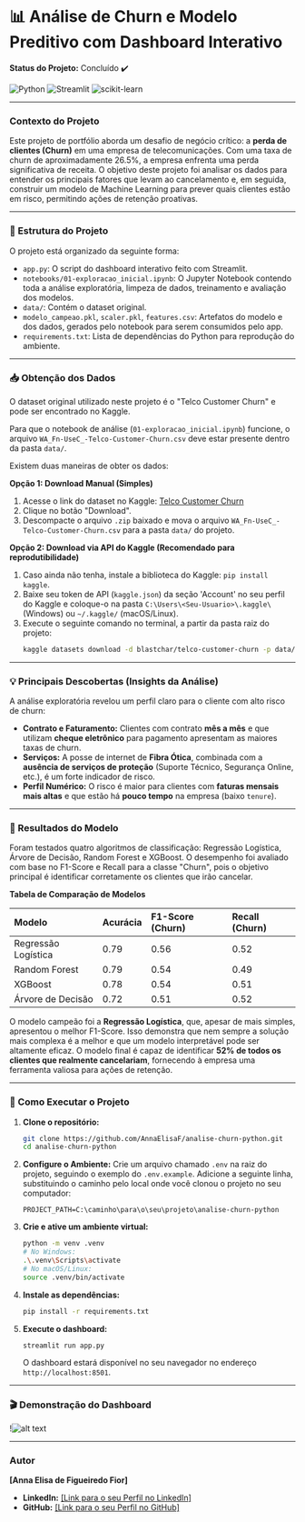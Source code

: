 # 📊 Análise de Churn e Modelo Preditivo com Dashboard Interativo

**Status do Projeto:** Concluído ✔️

![Python](https://img.shields.io/badge/Python-3.11-blue?style=for-the-badge&logo=python)
![Streamlit](https://img.shields.io/badge/Streamlit-1.35-red?style=for-the-badge&logo=streamlit)
![scikit-learn](https://img.shields.io/badge/scikit--learn-1.5-orange?style=for-the-badge&logo=scikit-learn)

---

### Contexto do Projeto

Este projeto de portfólio aborda um desafio de negócio crítico: a **perda de clientes (Churn)** em uma empresa de telecomunicações. Com uma taxa de churn de aproximadamente 26.5%, a empresa enfrenta uma perda significativa de receita. O objetivo deste projeto foi analisar os dados para entender os principais fatores que levam ao cancelamento e, em seguida, construir um modelo de Machine Learning para prever quais clientes estão em risco, permitindo ações de retenção proativas.

---

### 📂 Estrutura do Projeto
O projeto está organizado da seguinte forma:
- `app.py`: O script do dashboard interativo feito com Streamlit.
- `notebooks/01-exploracao_inicial.ipynb`: O Jupyter Notebook contendo toda a análise exploratória, limpeza de dados, treinamento e avaliação dos modelos.
- `data/`: Contém o dataset original.
- `modelo_campeao.pkl`, `scaler.pkl`, `features.csv`: Artefatos do modelo e dos dados, gerados pelo notebook para serem consumidos pelo app.
- `requirements.txt`: Lista de dependências do Python para reprodução do ambiente.

---



### 📥 Obtenção dos Dados

O dataset original utilizado neste projeto é o "Telco Customer Churn" e pode ser encontrado no Kaggle.

Para que o notebook de análise (`01-exploracao_inicial.ipynb`) funcione, o arquivo `WA_Fn-UseC_-Telco-Customer-Churn.csv` deve estar presente dentro da pasta `data/`.

Existem duas maneiras de obter os dados:

**Opção 1: Download Manual (Simples)**
1. Acesse o link do dataset no Kaggle: [Telco Customer Churn](https://www.kaggle.com/datasets/blastchar/telco-customer-churn)
2. Clique no botão "Download".
3. Descompacte o arquivo `.zip` baixado e mova o arquivo `WA_Fn-UseC_-Telco-Customer-Churn.csv` para a pasta `data/` do projeto.

**Opção 2: Download via API do Kaggle (Recomendado para reprodutibilidade)**
1. Caso ainda não tenha, instale a biblioteca do Kaggle: `pip install kaggle`.
2. Baixe seu token de API (`kaggle.json`) da seção 'Account' no seu perfil do Kaggle e coloque-o na pasta `C:\Users\<Seu-Usuario>\.kaggle\` (Windows) ou `~/.kaggle/` (macOS/Linux).
3. Execute o seguinte comando no terminal, a partir da pasta raiz do projeto:
   ```bash
   kaggle datasets download -d blastchar/telco-customer-churn -p data/ --unzip
---

### 💡 Principais Descobertas (Insights da Análise)

A análise exploratória revelou um perfil claro para o cliente com alto risco de churn:
- **Contrato e Faturamento:** Clientes com contrato **mês a mês** e que utilizam **cheque eletrônico** para pagamento apresentam as maiores taxas de churn.
- **Serviços:** A posse de internet de **Fibra Ótica**, combinada com a **ausência de serviços de proteção** (Suporte Técnico, Segurança Online, etc.), é um forte indicador de risco.
- **Perfil Numérico:** O risco é maior para clientes com **faturas mensais mais altas** e que estão há **pouco tempo** na empresa (baixo `tenure`).

---

### 🤖 Resultados do Modelo

Foram testados quatro algoritmos de classificação: Regressão Logística, Árvore de Decisão, Random Forest e XGBoost. O desempenho foi avaliado com base no F1-Score e Recall para a classe "Churn", pois o objetivo principal é identificar corretamente os clientes que irão cancelar.

**Tabela de Comparação de Modelos**

| Modelo                | Acurácia | F1-Score (Churn) | Recall (Churn) |
| :-------------------- | :------- | :--------------- | :------------- |
| Regressão Logística   | 0.79     | 0.56             | 0.52           |
| Random Forest         | 0.79     | 0.54             | 0.49           |
| XGBoost               | 0.78     | 0.54             | 0.51           |
| Árvore de Decisão     | 0.72     | 0.51             | 0.52           |

O modelo campeão foi a **Regressão Logística**, que, apesar de mais simples, apresentou o melhor F1-Score. Isso demonstra que nem sempre a solução mais complexa é a melhor e que um modelo interpretável pode ser altamente eficaz. O modelo final é capaz de identificar **52% de todos os clientes que realmente cancelariam**, fornecendo à empresa uma ferramenta valiosa para ações de retenção.

---

### 🚀 Como Executar o Projeto

1.  **Clone o repositório:**
    ```bash
    git clone https://github.com/AnnaElisaF/analise-churn-python.git
    cd analise-churn-python
    ```
2.  **Configure o Ambiente:**
    Crie um arquivo chamado `.env` na raiz do projeto, seguindo o exemplo do `.env.example`. Adicione a seguinte linha, substituindo o caminho pelo local onde você clonou o projeto no seu computador:
    ```
    PROJECT_PATH=C:\caminho\para\o\seu\projeto\analise-churn-python
    ```
3.  **Crie e ative um ambiente virtual:**
    ```bash
    python -m venv .venv
    # No Windows:
    .\.venv\Scripts\activate
    # No macOS/Linux:
    source .venv/bin/activate
    ```
4.  **Instale as dependências:**
    ```bash
    pip install -r requirements.txt
    ```
5.  **Execute o dashboard:**
    ```bash
    streamlit run app.py
    ```
    O dashboard estará disponível no seu navegador no endereço `http://localhost:8501`.

---

### 🎬 Demonstração do Dashboard

!![alt text](image-1.png)

---

### Autor

**[Anna Elisa de Figueiredo Fior]**

* **LinkedIn:** [\[Link para o seu Perfil no LinkedIn\]](https://www.linkedin.com/in/anna-f-fior/)
* **GitHub:** [\[Link para o seu Perfil no GitHub\]](https://github.com/AnnaElisaF)
